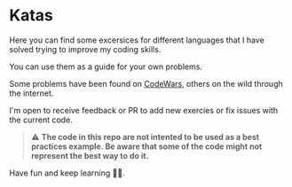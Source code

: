 # Katas

Here you can find some excersices for different languages that I have solved trying to improve my coding skills.

You can use them as a guide for your own problems.

Some problems have been found on [CodeWars](https://www.codewars.com/), others on the wild through the internet.

I'm open to receive feedback or PR to add new exercies or fix issues with the current code.

> ⚠️ **The code in this repo are not intented to be used as a best practices example. Be aware that some of the code might not represent the best way to do it.**

Have fun and keep learning 🖖🏼.
